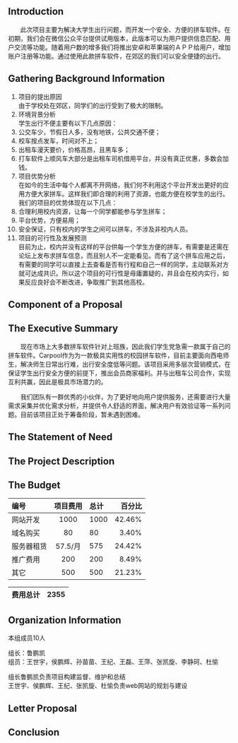 ## Introduction
&#160; &#160; &#160; &#160;此次项目主要为解决大学生出行问题，而开发一个安全、方便的拼车软件。在初期，我们会在微信公众平台提供试用版本，此版本可以为用户提供信息匹配、用户交流等功能。随着用户数的增多我们将推出安卓和苹果端的ＡＰＰ给用户，增加账户注册等功能。通过使用此款拼车软件，在郊区的我们可以安全便捷的出行。
## Gathering Background Information  
1. 项目的提出原因  
   由于学校处在郊区，同学们的出行受到了极大的限制。
2. 环境背景分析   
   学生出行不便主要有以下几点原因：
 1. 公交车少，节假日人多，没有地铁，公共交通不便；
 2. 校车按点发车，时间对不上；
 3. 出租车漫天要价，价格高昂，且黑车多；
 4. 打车软件上顺风车大部分是出租车司机借用平台，并没有真正优惠，多数会加钱。
3. 项目优势分析  
   在如今的生活中每个人都离不开网络，我们何不利用这个平台开发出更好的应用方便大家拼车。这样我们即合理的利用了资源，也能方便在校学生的出行。我们的项目的优势体现在以下几点：
 1. 合理利用校内资源，让每一个同学都能参与学生拼车；
 2. 平台优势，方便易用；
 3. 安全保证，只有校内的学生之间可以拼车，不涉及非校内人员。 
4. 项目的可行性及发展预测  
    目前为止，校内并没有这样的平台供每一个学生方便的拼车，有需要是还需在论坛上发布求拼车信息，而且别人不一定能看见。而有了这个拼车应用之后，有需要的同学可以直接上去查看是否有行程和自己一样的同学，主动联系对方就可达成共识。所以这个项目的可行性是毋庸置疑的，并且会在校内实行，如果反应良好会不断改进，争取推广到其他高校。 


## Component of a Proposal
## The Executive Summary
&emsp;&emsp;现在市场上大多数拼车软件针对上班族，因此我们学生党急需一款属于自己的拼车软件。Carpool作为为一款极具实用性的校园拼车软件，目前主要面向西电师生，解决师生日常出行难，出行安全度低等问题。该项目采用多层次营销模式，在保证学生出行安全方便的前提下，推出会员商家福利。并与出租车公司合作，实现互利共赢，因此是极具市场潜力的。

&emsp;&emsp;我们团队有一群优秀的小伙伴，为了更好地向用户提供服务，还需要进行大量需求采集并优化需求分析，并提供令人舒适的界面，解决用户有效验证等一系列问题。目前该项目正处于筹备阶段，暂未遇到困难。
## The Statement of Need
## The Project Description
## The Budget
|编号      |项目费用|总计|	百分比|  
|:---------|:------:|:---|------:|
|网站开发  |1000	  |1000|	42.46%| 
|域名购买  |80		  |80	 |	3.40% |
|服务器租赁|57.5/月 |575 |	24.42%| 
|推广费用  |200	  |200 |	8.49% |
|其它		  |500	  |500 |	21.23%|

|费用总计  |                2355 |  
|:---------|--------------------:|  

## Organization Information
本组成员10人  


组长：鲁鹏凯  
组员：王世宇，侯鹏辉、孙苗苗、王纪、王磊、王萍、张凯旋、李静珂、杜愉


组长鲁鹏凯负责项目构建监督、维护和总结  
王世宇、侯鹏辉、王纪、张凯旋、杜愉负责web网站的规划与建设  
## Letter Proposal
## Conclusion
